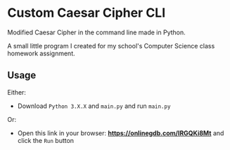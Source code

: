 # Custom Caesar Cipher CLI
Modified Caesar Cipher in the command line made in Python.

A small little program I created for my school's Computer Science class homework assignment.

## Usage
Either:
- Download `Python 3.X.X` and `main.py` and run `main.py`

Or:
- Open this link in your browser: **https://onlinegdb.com/IRGQKi8Mt** and click the `Run` button
